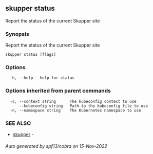 ## skupper status

Report the status of the current Skupper site

### Synopsis

Report the status of the current Skupper site

```
skupper status [flags]
```

### Options

```
  -h, --help   help for status
```

### Options inherited from parent commands

```
  -c, --context string      The kubeconfig context to use
      --kubeconfig string   Path to the kubeconfig file to use
  -n, --namespace string    The Kubernetes namespace to use
```

### SEE ALSO

* [skupper](skupper.md)	 - 

###### Auto generated by spf13/cobra on 15-Nov-2022
